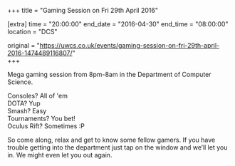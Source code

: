 +++
title = "Gaming Session on Fri 29th April 2016"

[extra]
time = "20:00:00"
end_date = "2016-04-30"
end_time = "08:00:00"
location = "DCS"

original = "https://uwcs.co.uk/events/gaming-session-on-fri-29th-april-2016-1474489116807/"    
+++

Mega gaming session from 8pm-8am in the Department of Computer Science.

Consoles? All of 'em  
DOTA? Yup  
Smash? Easy  
Tournaments? You bet\!  
Oculus Rift? Sometimes :P

So come along, relax and get to know some fellow gamers. If you have trouble getting into the department just tap on the window and we’ll let you in. We might even let you out again.

